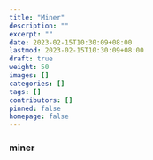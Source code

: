 ```yaml
---
title: "Miner"
description: ""
excerpt: ""
date: 2023-02-15T10:30:09+08:00
lastmod: 2023-02-15T10:30:09+08:00
draft: true
weight: 50
images: []
categories: []
tags: []
contributors: []
pinned: false
homepage: false
---
```


### miner
